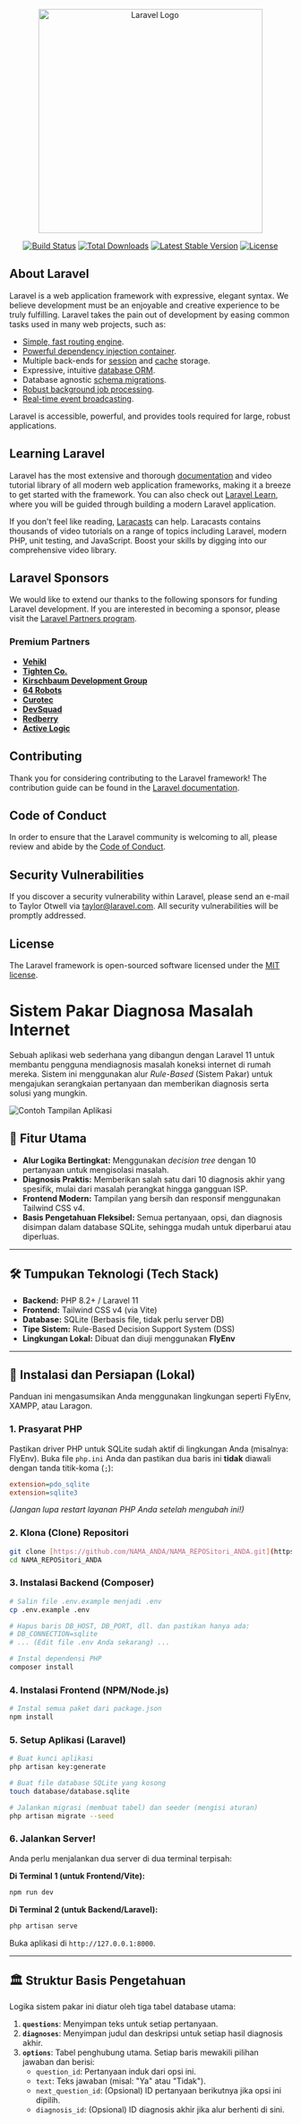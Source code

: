<p align="center"><a href="https://laravel.com" target="_blank"><img src="https://raw.githubusercontent.com/laravel/art/master/logo-lockup/5%20SVG/2%20CMYK/1%20Full%20Color/laravel-logolockup-cmyk-red.svg" width="400" alt="Laravel Logo"></a></p>

<p align="center">
<a href="https://github.com/laravel/framework/actions"><img src="https://github.com/laravel/framework/workflows/tests/badge.svg" alt="Build Status"></a>
<a href="https://packagist.org/packages/laravel/framework"><img src="https://img.shields.io/packagist/dt/laravel/framework" alt="Total Downloads"></a>
<a href="https://packagist.org/packages/laravel/framework"><img src="https://img.shields.io/packagist/v/laravel/framework" alt="Latest Stable Version"></a>
<a href="https://packagist.org/packages/laravel/framework"><img src="https://img.shields.io/packagist/l/laravel/framework" alt="License"></a>
</p>

## About Laravel

Laravel is a web application framework with expressive, elegant syntax. We believe development must be an enjoyable and creative experience to be truly fulfilling. Laravel takes the pain out of development by easing common tasks used in many web projects, such as:

- [Simple, fast routing engine](https://laravel.com/docs/routing).
- [Powerful dependency injection container](https://laravel.com/docs/container).
- Multiple back-ends for [session](https://laravel.com/docs/session) and [cache](https://laravel.com/docs/cache) storage.
- Expressive, intuitive [database ORM](https://laravel.com/docs/eloquent).
- Database agnostic [schema migrations](https://laravel.com/docs/migrations).
- [Robust background job processing](https://laravel.com/docs/queues).
- [Real-time event broadcasting](https://laravel.com/docs/broadcasting).

Laravel is accessible, powerful, and provides tools required for large, robust applications.

## Learning Laravel

Laravel has the most extensive and thorough [documentation](https://laravel.com/docs) and video tutorial library of all modern web application frameworks, making it a breeze to get started with the framework. You can also check out [Laravel Learn](https://laravel.com/learn), where you will be guided through building a modern Laravel application.

If you don't feel like reading, [Laracasts](https://laracasts.com) can help. Laracasts contains thousands of video tutorials on a range of topics including Laravel, modern PHP, unit testing, and JavaScript. Boost your skills by digging into our comprehensive video library.

## Laravel Sponsors

We would like to extend our thanks to the following sponsors for funding Laravel development. If you are interested in becoming a sponsor, please visit the [Laravel Partners program](https://partners.laravel.com).

### Premium Partners

- **[Vehikl](https://vehikl.com)**
- **[Tighten Co.](https://tighten.co)**
- **[Kirschbaum Development Group](https://kirschbaumdevelopment.com)**
- **[64 Robots](https://64robots.com)**
- **[Curotec](https://www.curotec.com/services/technologies/laravel)**
- **[DevSquad](https://devsquad.com/hire-laravel-developers)**
- **[Redberry](https://redberry.international/laravel-development)**
- **[Active Logic](https://activelogic.com)**

## Contributing

Thank you for considering contributing to the Laravel framework! The contribution guide can be found in the [Laravel documentation](https://laravel.com/docs/contributions).

## Code of Conduct

In order to ensure that the Laravel community is welcoming to all, please review and abide by the [Code of Conduct](https://laravel.com/docs/contributions#code-of-conduct).

## Security Vulnerabilities

If you discover a security vulnerability within Laravel, please send an e-mail to Taylor Otwell via [taylor@laravel.com](mailto:taylor@laravel.com). All security vulnerabilities will be promptly addressed.

## License

The Laravel framework is open-sourced software licensed under the [MIT license](https://opensource.org/licenses/MIT).

# Sistem Pakar Diagnosa Masalah Internet

Sebuah aplikasi web sederhana yang dibangun dengan Laravel 11 untuk membantu pengguna mendiagnosis masalah koneksi internet di rumah mereka. Sistem ini menggunakan alur *Rule-Based* (Sistem Pakar) untuk mengajukan serangkaian pertanyaan dan memberikan diagnosis serta solusi yang mungkin.

![Contoh Tampilan Aplikasi](httpsGENDUMMYURL/sistem/pakar/internet/screenshot/app.png)

## 🚀 Fitur Utama

* **Alur Logika Bertingkat:** Menggunakan *decision tree* dengan 10 pertanyaan untuk mengisolasi masalah.
* **Diagnosis Praktis:** Memberikan salah satu dari 10 diagnosis akhir yang spesifik, mulai dari masalah perangkat hingga gangguan ISP.
* **Frontend Modern:** Tampilan yang bersih dan responsif menggunakan Tailwind CSS v4.
* **Basis Pengetahuan Fleksibel:** Semua pertanyaan, opsi, dan diagnosis disimpan dalam database SQLite, sehingga mudah untuk diperbarui atau diperluas.

---

## 🛠️ Tumpukan Teknologi (Tech Stack)

* **Backend:** PHP 8.2+ / Laravel 11
* **Frontend:** Tailwind CSS v4 (via Vite)
* **Database:** SQLite (Berbasis file, tidak perlu server DB)
* **Tipe Sistem:** Rule-Based Decision Support System (DSS)
* **Lingkungan Lokal:** Dibuat dan diuji menggunakan **FlyEnv**

---

## 🚦 Instalasi dan Persiapan (Lokal)

Panduan ini mengasumsikan Anda menggunakan lingkungan seperti FlyEnv, XAMPP, atau Laragon.

### 1. Prasyarat PHP

Pastikan driver PHP untuk SQLite sudah aktif di lingkungan Anda (misalnya: FlyEnv).
Buka file `php.ini` Anda dan pastikan dua baris ini **tidak** diawali dengan tanda titik-koma (`;`):

```ini
extension=pdo_sqlite
extension=sqlite3
```
*(Jangan lupa restart layanan PHP Anda setelah mengubah ini!)*

### 2. Klona (Clone) Repositori

```bash
git clone [https://github.com/NAMA_ANDA/NAMA_REPOSitori_ANDA.git](https://github.com/NAMA_ANDA/NAMA_REPOSitori_ANDA.git)
cd NAMA_REPOSitori_ANDA
```

### 3. Instalasi Backend (Composer)

```bash
# Salin file .env.example menjadi .env
cp .env.example .env

# Hapus baris DB_HOST, DB_PORT, dll. dan pastikan hanya ada:
# DB_CONNECTION=sqlite
# ... (Edit file .env Anda sekarang) ...

# Instal dependensi PHP
composer install
```

### 4. Instalasi Frontend (NPM/Node.js)

```bash
# Instal semua paket dari package.json
npm install
```

### 5. Setup Aplikasi (Laravel)

```bash
# Buat kunci aplikasi
php artisan key:generate

# Buat file database SQLite yang kosong
touch database/database.sqlite

# Jalankan migrasi (membuat tabel) dan seeder (mengisi aturan)
php artisan migrate --seed
```

### 6. Jalankan Server!

Anda perlu menjalankan dua server di dua terminal terpisah:

**Di Terminal 1 (untuk Frontend/Vite):**
```bash
npm run dev
```

**Di Terminal 2 (untuk Backend/Laravel):**
```bash
php artisan serve
```

Buka aplikasi di `http://127.0.0.1:8000`.

---

## 🏛️ Struktur Basis Pengetahuan

Logika sistem pakar ini diatur oleh tiga tabel database utama:

1.  **`questions`**: Menyimpan teks untuk setiap pertanyaan.
2.  **`diagnoses`**: Menyimpan judul dan deskripsi untuk setiap hasil diagnosis akhir.
3.  **`options`**: Tabel penghubung utama. Setiap baris mewakili pilihan jawaban dan berisi:
    * `question_id`: Pertanyaan induk dari opsi ini.
    * `text`: Teks jawaban (misal: "Ya" atau "Tidak").
    * `next_question_id`: (Opsional) ID pertanyaan berikutnya jika opsi ini dipilih.
    * `diagnosis_id`: (Opsional) ID diagnosis akhir jika alur berhenti di sini.

